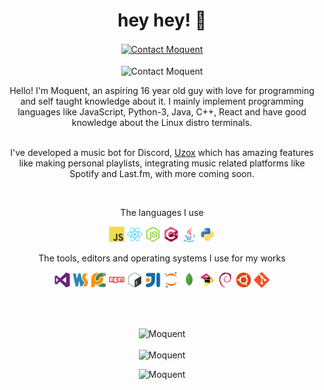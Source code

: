 <h1 align="center">hey hey! 👋</h1>
<p align="center">
  <a href="https://discord.gg/623552jtcz">
  <img align="center" alt="Contact Moquent" width="30px" src="https://raw.githubusercontent.com/peterthehan/peterthehan/master/assets/discord.svg" />
</a>
<br />
  <br />

<img align="center" alt="Contact Moquent" src="https://discord.c99.nl/widget/theme-3/306759697812160513.png" />

<div align="center">
Hello! I'm Moquent, an aspiring 16 year old guy with love for programming and self taught knowledge about it. I mainly implement programming languages like JavaScript, Python-3, Java, C++, React and have good knowledge about the Linux distro terminals.  <br />

  <br>

I've developed a music bot for Discord, [Uzox](http://uzox.tech/) which has amazing features like making personal playlists, integrating music related platforms like Spotify and Last.fm, with more coming soon.

  </br>

The languages I use

<code><img height="25" src="https://raw.githubusercontent.com/devicons/devicon/master/icons/javascript/javascript-original.svg"></code>
<code><img height="25" src="https://raw.githubusercontent.com/devicons/devicon/master/icons/react/react-original.svg"></code>
<code><img height="25" src="https://raw.githubusercontent.com/devicons/devicon/master/icons/nodejs/nodejs-original.svg"></code>
<code><img height="25" src="https://raw.githubusercontent.com/devicons/devicon/master/icons/cplusplus/cplusplus-original.svg"></code>
<code><img height="25" src="https://raw.githubusercontent.com/devicons/devicon/master/icons/java/java-original.svg"></code>
<code><img height="25" src="https://raw.githubusercontent.com/devicons/devicon/master/icons/python/python-original.svg"></code>



The tools, editors and operating systems I use for my works

<code><img height="25" src="https://raw.githubusercontent.com/devicons/devicon/master/icons/visualstudio/visualstudio-plain.svg"></code>
<code><img height="25" src="https://raw.githubusercontent.com/devicons/devicon/master/icons/webstorm/webstorm-original.svg"></code>
<code><img height="25" src="https://raw.githubusercontent.com/devicons/devicon/master/icons/pycharm/pycharm-original.svg"></code>
<code><img height="25" src="https://raw.githubusercontent.com/devicons/devicon/master/icons/npm/npm-original-wordmark.svg"></code>
<code><img height="25" src="https://raw.githubusercontent.com/devicons/devicon/master/icons/bash/bash-original.svg"></code>
<code><img height="25" src="https://raw.githubusercontent.com/devicons/devicon/master/icons/intellij/intellij-original.svg"></code>
<code><img height="25" src="https://raw.githubusercontent.com/devicons/devicon/master/icons/jupyter/jupyter-original.svg"></code>
<code><img height="25" src="https://raw.githubusercontent.com/devicons/devicon/master/icons/mongodb/mongodb-original.svg"></code>
<code><img height="25" src="https://raw.githubusercontent.com/devicons/devicon/master/icons/jetbrains/jetbrains-original.svg"></code>
<code><img height="25" src="https://raw.githubusercontent.com/devicons/devicon/master/icons/debian/debian-original.svg"></code>
<code><img height="25" src="https://raw.githubusercontent.com/devicons/devicon/master/icons/ubuntu/ubuntu-plain.svg"></code>
<code><img height="25" src="https://raw.githubusercontent.com/devicons/devicon/master/icons/git/git-original.svg"></code>

</div>

<br />
<br />

<p align="center">
  <img src="https://github-readme-stats.vercel.app/api?username=Moquent&show_icons=true&theme=gotham" alt="Moquent" />
  <br />
  <br>
  <img src="https://github-readme-stats.vercel.app/api/top-langs/?username=Moquent&layout=compact&langs_count=8&theme=gotham" alt="Moquent" />
<br/>
  <p align="center"> <img src="https://komarev.com/ghpvc/?username=Moquent" alt="Moquent" /> </p>
<br>
<!---
don't use this indexing lmaoo, it's so bad
-->
